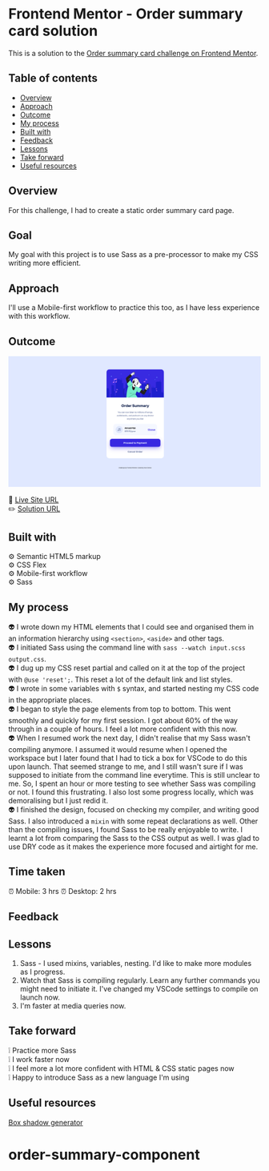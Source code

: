 # Frontend Mentor - Order summary card solution

This is a solution to the [Order summary card challenge on Frontend Mentor](https://www.frontendmentor.io/challenges/order-summary-component-QlPmajDUj).

## Table of contents

- [Overview](#overview)
- [Approach](#approach)
- [Outcome](#outcome)
- [My process](#my-process)
- [Built with](#built-with)
- [Feedback](#feedback)
- [Lessons](#lessons)
- [Take forward](#take-forward)
- [Useful resources](#useful-resources)

## Overview

For this challenge, I had to create a static order summary card page.

## Goal

My goal with this project is to use Sass as a pre-processor to make my CSS writing more efficient.

## Approach

I'll use a Mobile-first workflow to practice this too, as I have less experience with this workflow.

## Outcome

![](./order-component-desktop.png)

:jigsaw: [Live Site URL](https://i000o.github.io/order-summary-component/)  
:pencil2: [Solution URL](https://www.frontendmentor.io/solutions/order-summary-component-with-sass-Gn0iz24H8z)

## Built with

:gear: Semantic HTML5 markup  
:gear: CSS Flex  
:gear: Mobile-first workflow  
:gear: Sass

## My process

:alien: I wrote down my HTML elements that I could see and organised them in an information hierarchy using `<section>`, `<aside>` and other tags.  
:alien: I initiated Sass using the command line with `sass --watch input.scss output.css`.  
:alien: I dug up my CSS reset partial and called on it at the top of the project with `@use 'reset';`. This reset a lot of the default link and list styles.  
:alien: I wrote in some variables with `$` syntax, and started nesting my CSS code in the appropriate places.  
:alien: I began to style the page elements from top to bottom. This went smoothly and quickly for my first session. I got about 60% of the way through in a couple of hours. I feel a lot more confident with this now.  
:alien: When I resumed work the next day, I didn't realise that my Sass wasn't compiling anymore. I assumed it would resume when I opened the workspace but I later found that I had to tick a box for VSCode to do this upon launch. That seemed strange to me, and I still wasn't sure if I was supposed to initiate from the command line everytime. This is still unclear to me. So, I spent an hour or more testing to see whether Sass was compiling or not. I found this frustrating. I also lost some progress locally, which was demoralising but I just redid it.  
:alien: I finished the design, focused on checking my compiler, and writing good Sass. I also introduced a `mixin` with some repeat declarations as well. Other than the compiling issues, I found Sass to be really enjoyable to write. I learnt a lot from comparing the Sass to the CSS output as well. I was glad to use DRY code as it makes the experience more focused and airtight for me.

## Time taken

:alarm_clock: Mobile: 3 hrs
:alarm_clock: Desktop: 2 hrs

## Feedback

## Lessons

1. Sass - I used mixins, variables, nesting. I'd like to make more modules as I progress.
2. Watch that Sass is compiling regularly. Learn any further commands you might need to initiate it. I've changed my VSCode settings to compile on launch now.
3. I'm faster at media queries now.

## Take forward

:grey_exclamation: Practice more Sass  
:grey_exclamation: I work faster now  
:grey_exclamation: I feel more a lot more confident with HTML & CSS static pages now  
:grey_exclamation: Happy to introduce Sass as a new language I'm using

## Useful resources

[Box shadow generator](https://developer.mozilla.org/en-US/docs/Web/CSS/CSS_backgrounds_and_borders/Box-shadow_generator)

# order-summary-component
